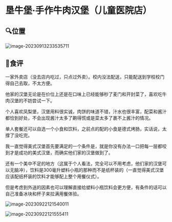 # 垦牛堡·手作牛肉汉堡（儿童医院店）

## :mag:位置

![image-20230913233535711](https://s2.loli.net/2023/09/22/EXai8JYmQDNsnOz.png)



## :chestnut:食评

一家外卖店（没去店内吃过，只点过外卖）。校内没法配送，只能配送到学校校门得自己去取，不太方便。

他家的汉堡无论是在价位上还是在口味上已经能够秒了麦门和开封菜了，喜欢吃牛肉汉堡的不妨尝试一下。

个人喜欢凤梨堡，汉堡用料很实诚，肉饼的味道不错，汁水也很丰富，配菜和酱汁都恰到好处，不会出现酱汁太多了齁得慌或是菜太多了裹不上酱汁的情况。

单人套餐还可以自选一个小食和饮料，之前点的配的小食是德式烤肠，实话说，太撑了没吃完。

我一直觉得美式汉堡首先要满足的一个条件是，就是你没有办法一口把每一层都咬到才是成功的美式汉堡，而确实他们家的汉堡做到了。

还有一个美中不足的地方（这属于个人看法，完全可以不用考虑，他们家的汉堡可以无脑冲），饮料是300毫升塑料小瓶的那种而不是纸杯装的（一直觉得美式汉堡应该配纸杯装的饮料才能够配上整个用餐仪式）。

但是考虑到外送的因素也可以理解直接给塑料小瓶饮料会更方便，有条件的话可以自己准备冰块和杯子来拉满用餐体验。

![image-20230922121540011](https://s2.loli.net/2023/09/22/BfQ9RqStYdXMgL1.png)

![image-20230922121555411](https://s2.loli.net/2023/09/22/WerNIGvCaw3AU1z.png)